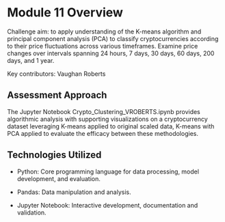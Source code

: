 # Module 11 Overview

Challenge aim: to apply understanding of the K-means algorithm and principal component analysis (PCA) to classify cryptocurrencies according to their price fluctuations across various timeframes. 
Examine price changes over intervals spanning 24 hours, 7 days, 30 days, 60 days, 200 days, and 1 year.

Key contributors: Vaughan Roberts

## Assessment Approach

The Jupyter Notebook Crypto_Clustering_VROBERTS.ipynb provides algorithmic analysis with supporting visualizations on a cryptocurrency dataset leveraging K-means applied to original scaled data, K-means with PCA applied to evaluate the efficacy between these methodologies. 

## Technologies Utilized
- Python: Core programming language for data processing, model development, and evaluation.
> 
- Pandas: Data manipulation and analysis.
> 
- Jupyter Notebook: Interactive development, documentation and validation.
